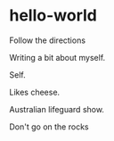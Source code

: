 # hello-world
Follow the directions

Writing  a bit about myself.

Self.

Likes cheese.

Australian lifeguard show.

Don't go on the rocks
